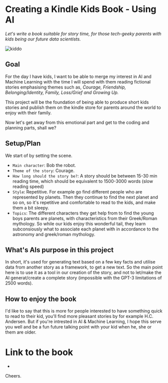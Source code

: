 # Creating a Kindle Kids Book - Using AI

*Let's write a book suitable for story time, for those tech-geeky parents with kids being our future data scientists.*

![kiddo](https://images.unsplash.com/photo-1565538420870-da08ff96a207?ixlib=rb-1.2.1&ixid=eyJhcHBfaWQiOjEyMDd9&auto=format&fit=crop&w=2850&q=80)

## Goal
For the day I have kids, I want to be able to merge my interest in AI and Machine Learning with the time I will spend with them reading fictional stories emphasising themes such as, *Courage, Friendship, Belonging/Identity, Family, Loss/Grief and Growing Up.*

This project will be the foundation of being able to produce short kids stories and publish them on the kindle store for parents around the world to enjoy with their family. 

Now let's get away from this emotional part and get to the coding and planning parts, shall we? 


## Setup/Plan
We start of by setting the scene. 
* ```Main character```: Bob the robot. 
* ```Theme of the story```: Courage. 
* ```How long should the story be?```: A story should be between 15-30 min reading time, which should be equivalent to 1500-3000 words (slow reading speed)
* ```Style```: Repetitive. For example go find different people who are represented by planets. Then they continue to find the next planet and so on, so it's repetitive and comfortable to read to the kids, and make them a bit sleepy. 
* ```Topics```: The different characters they get help from to find the young boys parents are planets, with characteristics from their Greek/Roman mythology. So while our kids enjoy this wonderful tail, they learn subconsiously what to associate each planet with in accordance to the astronomy and greek/roman mythology.  


## What's AIs purpose in this project

In short, it's used for generating text based on a few key facts and utilise data from another story as a framework, to get a new text. So the main point here is to use it as a tool in our creation of the story, and not to let/make the AI generat/create a complete story (impossible with the GPT-3 limitations of 2500 words). 



## How to enjoy the book

I'd like to say that this is more for people interested to have something quick to read to their kid, you'll find more pleasant stories by for example H.C. Andersen. But if you're intrested in AI & Machine Learning, I hope this serve you well and be a fun future talking point with your kid when he, she or them are older. 

# Link to the book
* 

Cheers.


<br/>
